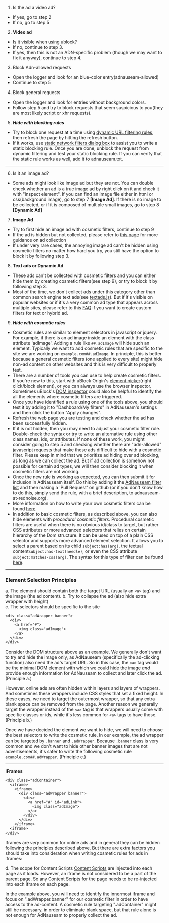 1. Is the ad a video ad? 
- If yes, go to step 2
- If no, go to step 5

2. **Video ad** 
- Is it visible when using ublock? 
- If no, continue to step 3.
- If yes, then this is not an ADN-specific problem (though we may want to fix it anyway), continue to step 4.

3. Block Adn-allowed requests
- Open the logger and look for an blue-color entry(adnauseam-allowed)
- Continue to step 5

4. Block general requests
- Open the logger and look for entries without background colors.
- Follow step 5 and try to block requests that seem suspicious to you(they are most likely script or xhr requests).

5. **_Hide with blocking rules_**
- Try to block one request at a time using [dynamic URL filtering rules](https://github.com/gorhill/uBlock/wiki/The-logger#dynamic-url-filtering-rules), then refresh the page by hitting the refresh button.
- If it works, use [static network filters dialog box](https://github.com/gorhill/uBlock/wiki/The-logger#static-network-filters) to assist you to write a static blocking rule. Once you are done, unblock the request from dynamic filtering and test your static blocking rule. If you can verify that the static rule works as well, add it to adnauseam.txt.

----------

6. Is it an image ad?
- Some ads might look like image ad but they are not. You can double check whether an ad is a true image ad by right click on it and check it with "inspect element". If you can find an image file either in html or css(background image), go to step 7 **[Image Ad]**. If there is no image to be collected, or if it is composed of multiple small images, go to step 8 **[Dynamic Ad]**

7. **Image Ad**
-  Try to first hide an image ad with cosmetic filters, continue to step 9
-  If the ad is hidden but not collected, please refer to [this page](https://github.com/dhowe/AdNauseam/wiki/Developer-FAQ#how-do-i-debug-an-image-ad-that-is-being-hidden-but-not-collected) for more guidance on ad collection
- If under very rare cases, the annoying image ad can't be hidden using cosmetic filters no matter how hard you try, you still have the option to block it by following step 3.

8. **Text ads or Dynamic Ad**
-  These ads can't be collected with cosmetic filters and you can either hide them by creating cosmetic filters(see step 9), or try to block it by following step 3.
-  Most of the time, we don't collect ads under this category other than common search engine text ads(see [textads.js](https://github.com/dhowe/AdNauseam/blob/master/src/js/adn/textads.js)). But if it's visible on popular websites or if it's a very common ad type that appears across multiple sites, please refer to this [FAQ](https://github.com/dhowe/AdNauseam/wiki/Developer-FAQ#how-do-i-create-a-custom-filter-for-a-text-or-text-hybrid-ad) if you want to create custom filters for text or hybrid ad.

9. **_Hide with cosmetic rules_**
- Cosmetic rules are similar to element selectors in javascript or jquery. For example, if there is an ad image inside an element with the class attribute 'adImage'. Adding a rule like `##.adImage` will hide such an element. Typically we want to add cosmetic rules that are specific to the site we are working on `example.com##.adImage`. In principle, this is better  because a general cosmetic filters (one applied to every site) might hide non-ad content on other websites and this is very difficult to properly test.
- There are a number of tools you can use to help create cosmetic filters. If you're new to this, start with uBlock Origin's [element picker](https://github.com/gorhill/ublock/wiki/element-picker)(right click/block element), or you can always use the browser inspector. Sometimes uBlock's [DOM inspector](https://github.com/gorhill/uBlock/wiki/DOM-inspector) could also be helpful to identify the all the elements where cosmetic filters are triggered.
- Once you have identified a rule using one of the tools above, you should test it by adding it to "Dashboard/My filters" in AdNauseam's settings and then click the button "Apply changes".
- Refresh the web page you are testing and check whether the ad has been successfully hidden.
- If it is not hidden, then you may need to adjust your cosmetic filter rule. Double-check the syntax or try to write an alternative rule using other class names, ids, or attributes. If none of these work, you might consider going to step 5 and checking whether there are "adn-allowed" javascript requests that make these ads difficult to hide with a cosmetic filter. Please keep in mind that we prioritize ad hiding over ad blocking, as long as we can collect the ad. But if ad collection is somehow not possible for certain ad types, we will then consider blocking it when cosmetic filters are not working.
- Once the new rule is working as expected, you can then submit it for inclusion in AdNauseam itself. Do this by adding it the [AdNauseam filter list](https://github.com/dhowe/AdNauseam/blob/master/filters/adnauseam.txt) and then making a 'Pull Request' on github (or if you don't know how to do this, simply send the rule, with a brief description, to adnauseam-at-rednoise.org).
- More information on how to write your own cosmetic filters can be found [here](https://help.eyeo.com/en/adblockplus/how-to-write-filters#elemhide_basic)
- In addition to basic cosmetic filters, as described above, you can also hide elements with _procedural cosmetic filters_.  Procedural cosmetic filters are useful when there is no obvious id/class to target, but rather CSS attributes or more advanced selectors that relies on certain hierarchy of the Dom structure. It can be used on top of a plain CSS selector and supports more advanced element selection. It allows you to select a parent based on its child `subject:has(arg)`, the textual content`subject:has-text(needle)`, or even the CSS attribute `subject:matches-css(arg)`. The syntax for this type of filter can be found [here](https://github.com/gorhill/uBlock/wiki/Procedural-cosmetic-filters). 


----
### Element Selection Principles
a. The element should contain both the target URL (usually an `<a>` tag) and the image (the ad content).
b. Try to collapse the ad (also hide extra wrapper with height)  
c. The selectors should be specific to the site

 ```
 <div class="adWrapper banner">
   <div>
     <a href="#">
       <img class="adImage">
     </a>
   </div>
 </div>
 ```

Consider the DOM structure above as an example. We generally don't want to try and hide the image only, as AdNauseam (specifically the ad-clicking function) also need the ad's target URL. So in this case, the `<a>` tag would be the minimal DOM element with which we could hide the image _and_ provide enough information for AdNauseam to collect and later click the ad.  (Principle a.)

However, online ads are often hidden within layers and layers of wrappers. And sometimes these wrappers include CSS styles that set a fixed height. In these cases, we need to target the outermost wrapper, so that any extra blank space can be removed from the page. Another reason we generally target the wrapper instead of the `<a>` tag is that wrappers usually come with specific classes or ids, while it's less common for `<a>` tags to have those. (Principle b.)

Once we have decided the element we want to hide, we will need to choose the best selectors to write the cosmetic rule. In our example, the ad wrapper can be targeted by `.banner` and `.adWrapper`. Because `.banner` class is very common and we don't want to hide other banner images that are not advertisements, it's safer to write the following cosmetic rule `example.com##.adWrapper`. (Principle c.)

---
****IFrames****
```
<div class="adContainer">
  <iframe>
    <iframe>
      <div class="adWrapper banner">
        <div>
          <a href="#" id="adLink">
            <img class="adImage">
          </a>
        </div>
      </div>
    </iframe>
  <iframe>
</div>
```
Iframes are _very_ common for online ads and in general they can be hidden following the principles described above. But there are extra factors you should take into consideration when writing cosmetic rules for ads in iframes:

d. The scope for Content Scripts
[Content Scripts](https://developer.mozilla.org/en-US/docs/Mozilla/Add-ons/WebExtensions/Content_scripts) are injected into each page as it loads. However, an iframe is not considered to be a part of the parent page. So any Content Scripts for the page needs to be re-injected into each iframe on each page. 

In the example above, you will need to identify the innermost iframe and focus on ".adWrapper.banner" for our cosmetic filter in order to have access to the ad-content. A cosmetic rule targeting ".adContainer" might still be necessary, in order to eliminate blank space, but that rule alone is not enough for AdNauseam to properly collect the ad.


